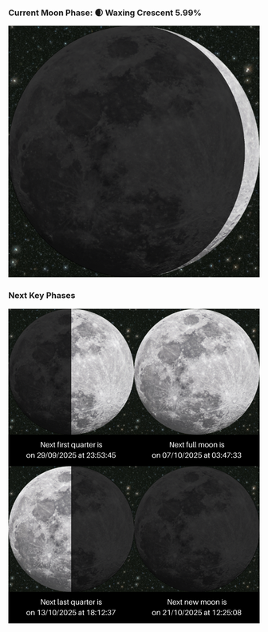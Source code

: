 ### Current Moon Phase: 🌒 Waxing Crescent 5.99%
![Moon Phase](moonphase.png)
### Next Key Phases
![Gallery](gallery.png)